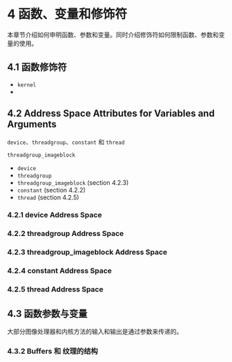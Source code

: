 # 4 函数、变量和修饰符

本章节介绍如何申明函数、参数和变量。同时介绍修饰符如何限制函数、参数和变量的使用。

## 4.1 函数修饰符

* `kernel`
* 


## 4.2 Address Space Attributes for Variables and Arguments

`device`、`threadgroup`、`constant` 和 `thread`

`threadgroup_imageblock`



* `device`
* `threadgroup`
* `threadgroup_imageblock` (section 4.2.3)
* `constant` (section 4.2.2)
* `thread` (section 4.2.5)

### 4.2.1 device Address Space

### 4.2.2 threadgroup Address Space

### 4.2.3 threadgroup_imageblock Address Space

### 4.2.4 constant Address Space

### 4.2.5 thread Address Space

## 4.3 函数参数与变量

大部分图像处理器和内核方法的输入和输出是通过参数来传递的。



### 4.3.2 Buffers 和 纹理的结构
